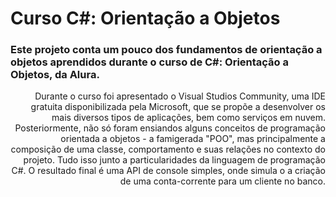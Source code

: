 # Curso C#: Orientação a Objetos

### Este projeto conta um pouco dos fundamentos de orientação a objetos aprendidos durante o curso de C#: Orientação a Objetos, da Alura. 

<div style="text-align: right">  Durante o curso foi apresentado o Visual Studios Community, uma IDE gratuita disponibilizada pela Microsoft, que se propõe a desenvolver os mais diversos tipos de aplicações, bem como serviços em nuvem. Posteriormente, não só foram ensiandos alguns conceitos de programação orientada a objetos - a famigerada "POO", mas principalmente a composição de uma classe, comportamento e suas relações no contexto do projeto. Tudo isso junto a particularidades da linguagem de programação C#. O resultado final é uma API de console simples, onde simula o a criação de uma conta-corrente para um cliente no banco. </div>
